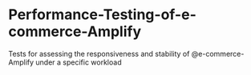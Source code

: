 # Performance-Testing-of-e-commerce-Amplify
Tests for assessing the responsiveness and stability of @e-commerce-Amplify under a specific workload
